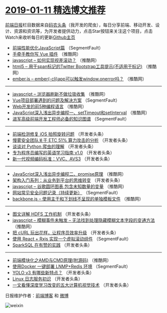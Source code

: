 # [2019-01-11 精选博文推荐](http://hao.caibaojian.com/date/2019/01/11)

[前端日报](http://caibaojian.com/c/news)栏目数据来自[码农头条](http://hao.caibaojian.com/)（我开发的爬虫），每日分享前端、移动开发、设计、资源和资讯等，为开发者提供动力，点击Star按钮来关注这个项目，点击Watch来收听每日的更新[Github主页](https://github.com/kujian/frontendDaily)
* [前端性能优化JavaScript篇](http://hao.caibaojian.com/97309.html) （SegmentFault）
* [手牵手教你写 Vue 插件](http://hao.caibaojian.com/97376.html) （推酷网）
* [javascript – 如何实现视差滚动？](http://hao.caibaojian.com/97370.html) （推酷网）
* [html5 – 用于span标记的Twitter Bootstrap工具提示(不适用于标记)](http://hao.caibaojian.com/97371.html) （推酷网）
* [ember.js – ember(-cli)app可以触发window.onerror吗？](http://hao.caibaojian.com/97372.html) （推酷网）

***
* [javascript – 浏览器刷新不做垃圾收集](http://hao.caibaojian.com/97373.html) （推酷网）
* [Vue项目部署遇到的问题及解决方案](http://hao.caibaojian.com/97305.html) （SegmentFault）
* [Web开发的前5种编程语言](http://hao.caibaojian.com/97388.html) （推酷网）
* [JavaScript深入浅出异步编程一、setTimeout和setInterval](http://hao.caibaojian.com/97390.html) （推酷网）
* [进军高级前端开发工程师必备的知识图谱](http://hao.caibaojian.com/97301.html) （SegmentFault）

***
* [前端检测修复 iOS 拍照旋转问题](http://hao.caibaojian.com/97346.html) （开发者头条）
* [慢雾安全团队关于 ETC 51% 算力攻击的分析](http://hao.caibaojian.com/97347.html) （开发者头条）
* [谈谈对 Python 爬虫的理解](http://hao.caibaojian.com/97324.html) （开发者头条）
* [专为程序员编写的英语学习指南 v1.0](http://hao.caibaojian.com/97325.html) （开发者头条）
* [新一代视频编码标准：VVC、AVS3](http://hao.caibaojian.com/97339.html) （开发者头条）

***
* [JavaScript深入浅出异步编程二、promise原理](http://hao.caibaojian.com/97389.html) （推酷网）
* [架构入门系列：从业务到平台的思维转变](http://hao.caibaojian.com/97329.html) （开发者头条）
* [javascript – 谷歌圆环图表,包含未知数量的变量](http://hao.caibaojian.com/97379.html) （推酷网）
* [网站常见安全问题记录（持续更新）](http://hao.caibaojian.com/97319.html) （SegmentFault）
* [backbone.js – 使用主干和下划线不呈现的单独模板文件](http://hao.caibaojian.com/97369.html) （推酷网）

***
* [图文详解 HDFS 工作机制](http://hao.caibaojian.com/97330.html) （开发者头条）
* [javascript – 模糊事件未触发 – 无法找到处理隐藏模糊文本字段的变通方法](http://hao.caibaojian.com/97380.html) （推酷网）
* [把 cURL 玩出花样，让程序员效率升级](http://hao.caibaojian.com/97342.html) （开发者头条）
* [使用 React + Rxjs 实现一个虚拟滚动组件](http://hao.caibaojian.com/97320.html) （SegmentFault）
* [SparkSQL 在有赞的实践](http://hao.caibaojian.com/97331.html) （开发者头条）

***
* [前端模块化之AMD与CMD原理(附源码)](http://hao.caibaojian.com/97381.html) （推酷网）
* [使用Docker 一键部署 LNMP+Redis 环境](http://hao.caibaojian.com/97310.html) （SegmentFault）
* [YOLO v3 有哪些新特点？](http://hao.caibaojian.com/97343.html) （开发者头条）
* [Linux 日志服务初识](http://hao.caibaojian.com/97321.html) （开发者头条）
* [一文看懂深度学习改变的五大计算机视觉技术](http://hao.caibaojian.com/97332.html) （开发者头条）

日报维护作者：[前端博客](http://caibaojian.com/) 和 [微博](http://caibaojian.com/go/weibo)

![weixin](https://user-images.githubusercontent.com/3055447/38468989-651132ac-3b80-11e8-8e6b-15122322a9d7.png)